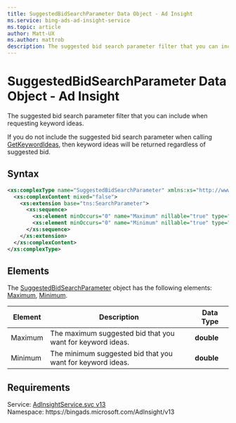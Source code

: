 ```yaml
---
title: SuggestedBidSearchParameter Data Object - Ad Insight
ms.service: bing-ads-ad-insight-service
ms.topic: article
author: Matt-UX
ms.author: mattrob
description: The suggested bid search parameter filter that you can include when requesting keyword ideas.
---
```

# SuggestedBidSearchParameter Data Object - Ad Insight
The suggested bid search parameter filter that you can include when requesting keyword ideas.

If you do not include the suggested bid search parameter when calling [GetKeywordIdeas](getkeywordideas.md), then keyword ideas will be returned regardless of suggested bid.

## Syntax
```xml
<xs:complexType name="SuggestedBidSearchParameter" xmlns:xs="http://www.w3.org/2001/XMLSchema">
  <xs:complexContent mixed="false">
    <xs:extension base="tns:SearchParameter">
      <xs:sequence>
        <xs:element minOccurs="0" name="Maximum" nillable="true" type="xs:double" />
        <xs:element minOccurs="0" name="Minimum" nillable="true" type="xs:double" />
      </xs:sequence>
    </xs:extension>
  </xs:complexContent>
</xs:complexType>
```

## <a name="elements"></a>Elements

The [SuggestedBidSearchParameter](suggestedbidsearchparameter.md) object has the following elements: [Maximum](#maximum), [Minimum](#minimum).

|Element|Description|Data Type|
|-----------|---------------|-------------|
|<a name="maximum"></a>Maximum|The maximum suggested bid that you want for keyword ideas.|**double**|
|<a name="minimum"></a>Minimum|The minimum suggested bid that you want for keyword ideas.|**double**|

## Requirements
Service: [AdInsightService.svc v13](https://adinsight.api.bingads.microsoft.com/Api/Advertiser/AdInsight/v13/AdInsightService.svc)  
Namespace: https\://bingads.microsoft.com/AdInsight/v13  

